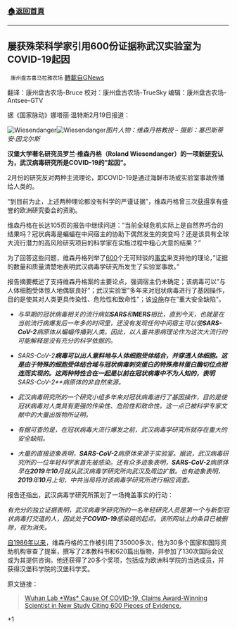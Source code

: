 ###  [:house:返回首頁](https://github.com/ourhimalayas/txt)
---

## 屡获殊荣科学家引用600份证据称武汉实验室为COVID-19起因
` 康州盘古喜马拉雅农场` [轉載自GNews](https://gnews.org/zh-hans/924233/)

翻译：康州盘古农场-Bruce
校对：康州盘古农场-TrueSky
编辑：康州盘古农场-Antsee-GTV

据《国家脉动》娜塔丽·温特斯2月19日报道：

![Wiesendanger]()![Wiesendanger](https://gnews.org/wp-content/uploads/2021/02/Screen-Shot-2021-02-21-at-21.12.18.png)*图片人物：维森丹格教授*
– *摄影：塞巴斯蒂安·因戈尔斯*

**汉堡大学著名研究员罗兰·维森丹格（Roland Wiesendanger）的一项新**[**研究**](https://www.researchgate.net/publication/349302406_Studie_zum_Ursprung_der_Coronavirus-Pandemie)**认为，武汉病毒研究所是COVID-19的”起因”。**

2月份的研究反对两种主流理论，即COVID-19是通过海鲜市场或实验室事故传播给人类的。

“到目前为止，上述两种理论都没有科学的严谨证据”，维森丹格曾三次[获得](https://www.uni-hamburg.de/newsroom/presse/2018/pm23.html)享有盛誉的欧洲研究委会的资助。

维森丹格在长达105页的报告中继续问道：”当前全球危机实际上是自然界巧合的结果吗？冠状病毒是蝙蝠在中间宿主的协助下偶然发生的突变吗？还是该具有全球大流行潜力的高风险研究项目的科学家在实施过程中粗心大意的结果？”

为了回答这些问题，维森丹格列举了[600](https://twitter.com/disclosetv/status/1362424859905716231?s=20)个无可辩驳的[事实](https://www.b92.net/eng/news/world.php?yyyy=2021&amp;mm=02&amp;dd=19&amp;nav_id=110446)来支持他的理论，”证据的数量和质量清楚地表明武汉病毒学研究所发生了实验室事故。”

报告摘要概述了支持维森丹格案的主要论点，强调宿主仍未确定；该病毒可以”与人体细胞受体惊人地偶联良好”；武汉实验室”多年来对冠状病毒进行了基因操作，目的是使其对人类更具传染性、危险性和致命性”；该[设施](https://www.uni-hamburg.de/newsroom/presse/2021/pm8.html)存在”重大安全缺陷”。

- *与早期的冠状病毒相关的流行病如**SARS**和**MERS**相比，直到今天，也就是在当前流行病爆发后一年多的时间里，还没有发现任何中间宿主可以使**SARS-CoV-2**病原体从蝙蝠传播到人类。因此，以人畜共患病理论作为这次大流行的可能解释是没有充分的科学依据的。*


- *SARS-CoV-2**病毒可以出人意料地与人体细胞受体结合，并穿透人体细胞。这是由于特殊的细胞受体结合域与冠状病毒刺突蛋白的特殊弗林蛋白酶切位点相连而实现的。这两种特性合在一起是以前在冠状病毒中不为人知的，表明**SARS-CoV-2**病原体的非自然来源。*


- *武汉病毒研究所的一个研究小组多年来对冠状病毒进行了基因操作，目的是使冠状病毒对人类具有更强的传染性、危险性和致命性。这一点已被科学专家文献中的大量出版物所证明。*


- *有据可查的是，在冠状病毒大流行爆发之前，武汉病毒学研究所就存在重大的安全缺陷。*


- *大量的直接迹象表明，**SARS-CoV-2**病原体来源于实验室。据说，武汉病毒研究所的一位年轻科学家首先被感染。还有众多迹象表明，**SARS-CoV-2**病原体早在**2019**年**10**月就从武汉病毒学研究所向武汉及周边扩散。也有迹象表明，**2019**年**10**月上旬，中共当局将对该病毒学研究所进行相应调查。*


报告还指出，武汉病毒学研究所策划了一场掩盖事实的行动：

*有充分的独立证据表明，武汉病毒学研究所的一名年轻研究人员是第一个与新型冠状病毒打交道的人，因此处于**COVID-19**感染链的起点。该所网站上的条目已被删除，视为消失。*

[自1986年以来](http://www.nanoscience.de/HTML/PDF/CV_Wiesendanger_english.pdf)，维森丹格的工作被引用了35000多次，他为30多个国家和国际资助机构审查了提案，撰写了2本教科书和620篇出版物，并参加了130次国际会议或为其提供咨询。他还获得了20多个奖项，包括成为欧洲科学院的当选成员，并获得汉堡科学院的汉堡科学奖。

原文链接：



> [Wuhan Lab \*Was\* Cause Of COVID-19, Claims Award-Winning Scientist in New Study Citing 600 Pieces of Evidence.](https://thenationalpulse.com/news/wuhan-lab-was-covid-cause-says-scientist/)



+1
